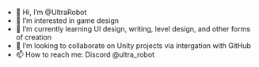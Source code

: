 - 👋 Hi, I’m @UltraRobot
- 👀 I’m interested in game design
- 🌱 I’m currently learning UI design, writing, level design, and other forms of creation
- 💞️ I’m looking to collaborate on Unity projects via intergation with GitHub
- 📫 How to reach me: Discord @ultra_robot

<!---
UltraRobot/UltraRobot is a ✨ special ✨ repository because its `README.md` (this file) appears on your GitHub profile.
You can click the Preview link to take a look at your changes.
--->
